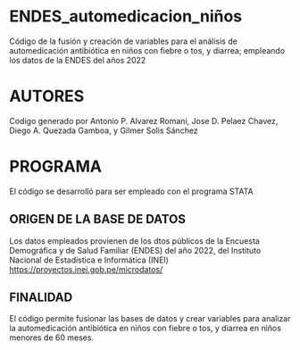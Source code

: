 # ENDES_automedicacion_niños
Código de la fusión y creación de variables para el análisis de automedicación antibiótica en niños con fiebre o tos, y diarrea; empleando los datos de la ENDES del años 2022

# AUTORES
Codigo generado por Antonio P. Alvarez Romani, Jose D. Pelaez Chavez, Diego A. Quezada Gamboa, y Gilmer Solis Sánchez

# PROGRAMA
El código se desarrolló para ser empleado con el programa STATA

## ORIGEN DE LA BASE DE DATOS
Los datos empleados provienen de los dtos públicos de la Encuesta Demográfica y de Salud Familiar (ENDES) del año 2022, del Instituto Nacional de Estadística e Informática (INEI) 
https://proyectos.inei.gob.pe/microdatos/

## FINALIDAD
El código permite fusionar las bases de datos y crear variables para analizar la automedicación antibiótica en niños con fiebre o tos, y diarrea en niños menores de 60 meses.
